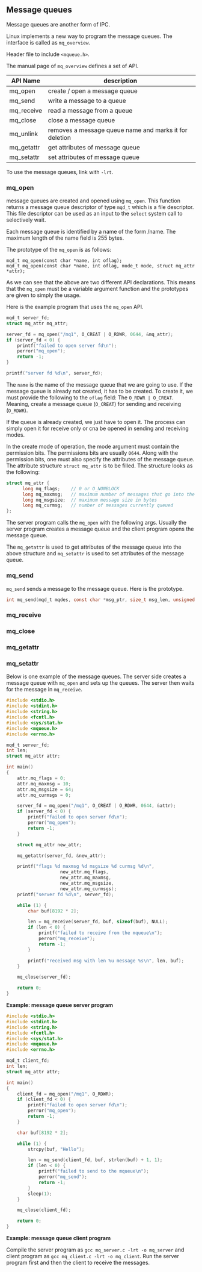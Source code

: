 ## Message queues

Message queues are another form of IPC.

Linux implements a new way to program the message queues. The interface is called as `mq_overview`.

Header file to include `<mqueue.h>`.

The manual page of `mq_overview` defines a set of API.

| API Name | description |
| -- | -- |
| mq_open | create / open a message queue |
| mq_send | write a message to a queue |
| mq_receive | read a message from a queue |
| mq_close | close a message queue |
| mq_unlink | removes a message queue name and marks it for deletion|
| mq_getattr | get attributes of message queue |
| mq_setattr | set attributes of message queue |


To use the message queues, link with `-lrt`.

### mq_open

message queues are created and opened using `mq_open`. This function returns a message queue descriptor of type `mqd_t` which is a file descriptor. This file descriptor can be used as an input to the `select` system call to selectively wait.

Each message queue is identified by a name of the form /name. The maximum length of the name field is 255 bytes.

The prototype of the `mq_open` is as follows:

    mqd_t mq_open(const char *name, int oflag);
    mqd_t mq_open(const char *name, int oflag, mode_t mode, struct mq_attr *attr);
    
As we can see that the above are two different API declarations. This means that the `mq_open` must be a variable argument function and the prototypes are given to simply the usage.

Here is the example program that uses the `mq_open` API.

```c
mqd_t server_fd;
struct mq_attr mq_attr;

server_fd = mq_open("/mq1", O_CREAT | O_RDWR, 0644, &mq_attr);
if (server_fd < 0) {
    printf("failed to open server fd\n");
    perror("mq_open");
    return -1;
}

printf("server fd %d\n", server_fd);
```

The `name` is the name of the message queue that we are going to use. If the message queue is already not created, it has to be created. To create it, we must provide the following to the `oflag` field: The `O_RDWR | O_CREAT`. Meaning, create a message queue (`O_CREAT`) for sending and receiving (`O_RDWR`).

If the queue is already created, we just have to open it. The process can simply open it for receive only or cna be opened in sending and receiving modes.

In the create mode of operation, the mode argument must contain the permission bits. The permissions bits are usually `0644`. Along with the permission bits, one must also specify the attributes of the message queue. The attribute structure `struct mq_attr` is to be filled. The structure looks as the following:

```c
struct mq_attr {
      long mq_flags;    // 0 or O_NONBLOCK
      long mq_maxmsg;   // maximum number of messages that go into the queue
      long mq_msgsize;  // maximum message size in bytes
      long mq_curmsg;   // number of messages currently queued
};
```

The server program calls the `mq_open` with the following args. Usually the server program creates a message queue and the client program opens the message queue.

The `mq_getattr` is used to get attributes of the message queue into the above structure and `mq_setattr` is used to set attributes of the message queue.

### mq_send

`mq_send` sends a message to the message queue. Here is the prototype.

```c
int mq_send(mqd_t mqdes, const char *msg_ptr, size_t msg_len, unsigned int msg_prio);
```


### mq_receive

### mq_close

### mq_getattr

### mq_setattr


Below is one example of the message queues. The server side creates a message queue with `mq_open` and sets up the queues. The server then waits for the message in `mq_receive`.

```c
#include <stdio.h>
#include <stdint.h>
#include <string.h>
#include <fcntl.h>
#include <sys/stat.h>
#include <mqueue.h>
#include <errno.h>

mqd_t server_fd;
int len;
struct mq_attr attr;

int main()
{
    attr.mq_flags = 0;
    attr.mq_maxmsg = 10;
    attr.mq_msgsize = 64;
    attr.mq_curmsgs = 0;

    server_fd = mq_open("/mq1", O_CREAT | O_RDWR, 0644, &attr);
    if (server_fd < 0) {
        printf("failed to open server fd\n");
        perror("mq_open");
        return -1;
    }

    struct mq_attr new_attr;

    mq_getattr(server_fd, &new_attr);

    printf("flags %d maxmsg %d msgsize %d curmsg %d\n",
                    new_attr.mq_flags,
                    new_attr.mq_maxmsg,
                    new_attr.mq_msgsize,
                    new_attr.mq_curmsgs);
    printf("server fd %d\n", server_fd);

    while (1) {
        char buf[8192 * 2];

        len = mq_receive(server_fd, buf, sizeof(buf), NULL);
        if (len < 0) {
            printf("failed to receive from the mqueue\n");
            perror("mq_receive");
            return -1;
        }

        printf("received msg with len %u message %s\n", len, buf);
    }

    mq_close(server_fd);

    return 0;
}
```
**Example: message queue server program**

```c
#include <stdio.h>
#include <stdint.h>
#include <string.h>
#include <fcntl.h>
#include <sys/stat.h>
#include <mqueue.h>
#include <errno.h>

mqd_t client_fd;
int len;
struct mq_attr attr;

int main()
{
    client_fd = mq_open("/mq1", O_RDWR);
    if (client_fd < 0) {
        printf("failed to open server fd\n");
        perror("mq_open");
        return -1;
    }

    char buf[8192 * 2];

    while (1) {
        strcpy(buf, "Hello");

        len = mq_send(client_fd, buf, strlen(buf) + 1, 1);
        if (len < 0) {
            printf("failed to send to the mqueue\n");
            perror("mq_send");
            return -1;
        }
        sleep(1);
    }

    mq_close(client_fd);

    return 0;
}
```

**Example: message queue client program**

Compile the server program as `gcc mq_server.c -lrt -o mq_server` and client program as `gcc mq_client.c -lrt -o mq_client`. Run the server program first and then the client to receive the messages.
